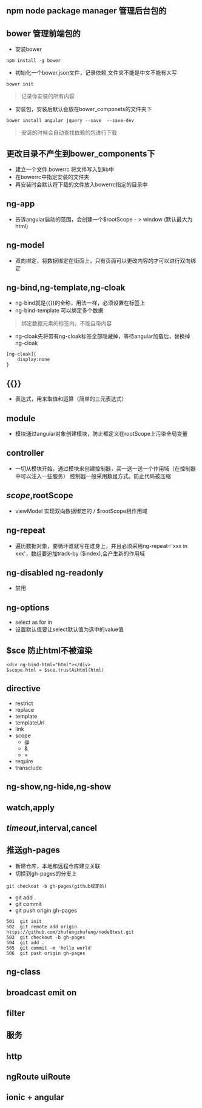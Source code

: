 ## npm node package manager 管理后台包的
## bower 管理前端包的
- 安装bower 
```
npm install -g bower
```  

- 初始化一个bower.json文件，记录依赖,文件夹不能是中文不能有大写
```
bower init
```  

  
> 记录你安装的所有内容

- 安装包，安装后默认会放在bower_componets的文件夹下
```
bower install angular jquery --save  --save-dev
```

> 安装的时候会自动查找依赖的包进行下载

## 更改目录不产生到bower_components下
- 建立一个文件.bowerrc 将文件写入到lib中
- 在bowerrc中指定安装的文件夹
- 再安装时会默认将下载的文件放入bowerrc指定的目录中

## ng-app  

- 告诉angular启动的范围，会创建一个$rootScope - > window (默认最大为html)  

## ng-model  

- 双向绑定，将数据绑定在街面上，只有页面可以更改内容的才可以进行双向绑定  

## ng-bind,ng-template,ng-cloak
- ng-bind就是{{}}的全称，用法一样，必须设置在标签上
- ng-bind-template 可以绑定多个数据

> 绑定数据元素的标签内，不能自带内容

- ng-cloak先将带有ng-cloak标签全部隐藏掉，等待angular加载后，替换掉ng-cloak   

```
[ng-cloak]{
    display:none
}
```  

## {{}}  

- 表达式，用来取值和运算（简单的三元表达式）  

## module
- 模块通过angular对象创建模块，防止都定义在rootScope上污染全局变量  

## controller  

- 一切从模块开始，通过模块来创建控制器，买一送一送一个作用域（在控制器中可以注入一些服务） 控制器一般采用数组方式。防止代码被压缩  

## $scope,$rootScope  

- viewModel 实现双向数据绑定的 / $rootScope根作用域  

## ng-repeat  

- 遍历数据对象，要循环谁就写在谁身上，并且必须采用ng-repeat='xxx in xxx'，数组要追加track-by ($index),会产生新的作用域  

## ng-disabled ng-readonly  

- 禁用  
 
## ng-options  
- select as for in
- 设置默认值要让select默认值为选中的value值  

## $sce 防止html不被渲染  

```
<div ng-bind-html="html"></div>
$scope.html = $sce.trustAsHtml(html)
```  

## directive
- restrict
- replace
- template
- templateUrl
- link
- scope
    - @
    - &
    - =
- require
- transclude

## ng-show,ng-hide,ng-show

## watch,apply

## $timeout,$interval,cancel


## 推送gh-pages
- 新建仓库，本地和远程仓库建立关联
- 切换到gh-pages的分支上
```
git checkout -b gh-pages(github规定的)
```
- git add .
- git commit
- git push origin gh-pages
```
501  git init 
502  git remote add origin https://github.com/zhufengzhufeng/node8test.git
503  git checkout -b gh-pages
504  git add .
505  git commit -m 'hello world'
506  git push origin gh-pages
```

## ng-class 

## broadcast emit on

## filter

## 服务

## http

## ngRoute uiRoute

## ionic + angular 